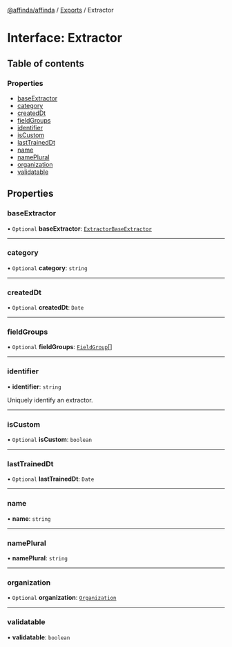 [@affinda/affinda](../README.md) / [Exports](../modules.md) / Extractor

# Interface: Extractor

## Table of contents

### Properties

- [baseExtractor](Extractor.md#baseextractor)
- [category](Extractor.md#category)
- [createdDt](Extractor.md#createddt)
- [fieldGroups](Extractor.md#fieldgroups)
- [identifier](Extractor.md#identifier)
- [isCustom](Extractor.md#iscustom)
- [lastTrainedDt](Extractor.md#lasttraineddt)
- [name](Extractor.md#name)
- [namePlural](Extractor.md#nameplural)
- [organization](Extractor.md#organization)
- [validatable](Extractor.md#validatable)

## Properties

### baseExtractor

• `Optional` **baseExtractor**: [`ExtractorBaseExtractor`](ExtractorBaseExtractor.md)

___

### category

• `Optional` **category**: `string`

___

### createdDt

• `Optional` **createdDt**: `Date`

___

### fieldGroups

• `Optional` **fieldGroups**: [`FieldGroup`](FieldGroup.md)[]

___

### identifier

• **identifier**: `string`

Uniquely identify an extractor.

___

### isCustom

• `Optional` **isCustom**: `boolean`

___

### lastTrainedDt

• `Optional` **lastTrainedDt**: `Date`

___

### name

• **name**: `string`

___

### namePlural

• **namePlural**: `string`

___

### organization

• `Optional` **organization**: [`Organization`](Organization.md)

___

### validatable

• **validatable**: `boolean`

